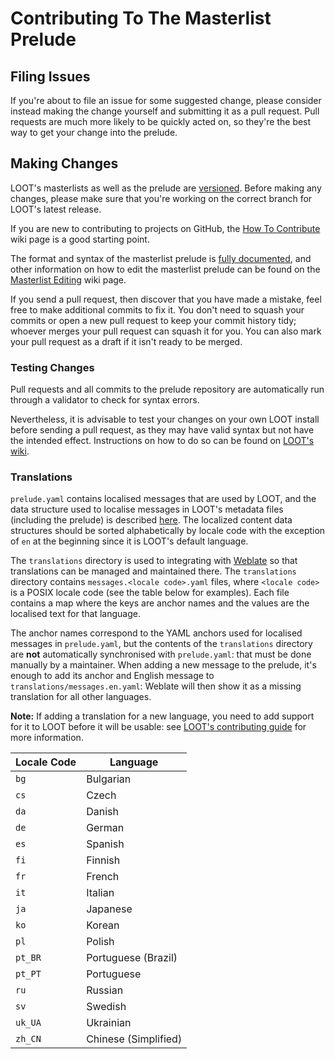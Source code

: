 Contributing To The Masterlist Prelude
======================================

## Filing Issues

If you're about to file an issue for some suggested change, please consider instead making the change yourself and submitting it as a pull request. Pull requests are much more likely to be quickly acted on, so they're the best way to get your change into the prelude.

## Making Changes

LOOT's masterlists as well as the prelude are [versioned](https://loot.github.io/docs/contributing/Masterlist-Versioning). Before making any changes, please make sure that you're working on the correct branch for LOOT's latest release.

If you are new to contributing to projects on GitHub, the [How To Contribute](https://loot.github.io/docs/contributing/How-To-Contribute) wiki page is a good starting point.

The format and syntax of the masterlist prelude is [fully documented](https://loot-api.readthedocs.io/en/stable/metadata/introduction.html), and other information on how to edit the masterlist prelude can be found on the [Masterlist Editing](https://loot.github.io/docs/contributing/Masterlist-Editing) wiki page.

If you send a pull request, then discover that you have made a mistake, feel free to make additional commits to fix it. You don't need to squash your commits or open a new pull request to keep your commit history tidy; whoever merges your pull request can squash it for you. You can also mark your pull request as a draft if it isn't ready to be merged.

### Testing Changes

Pull requests and all commits to the prelude repository are automatically run through a validator to check for syntax errors.

Nevertheless, it is advisable to test your changes on your own LOOT install before sending a pull request, as they may have valid syntax but not have the intended effect. Instructions on how to do so can be found on [LOOT's wiki](https://loot.github.io/docs/contributing/Quickly-Testing-Your-Masterlist-Changes).

### Translations

`prelude.yaml` contains localised messages that are used by LOOT, and the data structure used to localise messages in LOOT's metadata files (including the prelude) is described [here](https://loot-api.readthedocs.io/en/stable/metadata/data_structures/localised_content.html). The localized content data structures should be sorted alphabetically by locale code with the exception of `en` at the beginning since it is LOOT's default language.

The `translations` directory is used to integrating with [Weblate](https://hosted.weblate.org/projects/loot/prelude/) so that translations can be managed and maintained there. The `translations` directory contains `messages.<locale code>.yaml` files, where `<locale code>` is a POSIX locale code (see the table below for examples). Each file contains a map where the keys are anchor names and the values are the localised text for that language.

The anchor names correspond to the YAML anchors used for localised messages in `prelude.yaml`, but the contents of the `translations` directory are **not** automatically synchronised with `prelude.yaml`: that must be done manually by a maintainer. When adding a new message to the prelude, it's enough to add its anchor and English message to `translations/messages.en.yaml`: Weblate will then show it as a missing translation for all other languages.

**Note:** If adding a translation for a new language, you need to add support for it to LOOT before it will be usable: see [LOOT's contributing guide](https://github.com/loot/loot/blob/master/CONTRIBUTING.md#translating-loot) for more information.

| Locale Code | Language |
| ------------- | ----------- |
| `bg` | Bulgarian |
| `cs` | Czech |
| `da` | Danish |
| `de` | German |
| `es` | Spanish |
| `fi` | Finnish |
| `fr` | French |
| `it` | Italian |
| `ja` | Japanese |
| `ko` | Korean |
| `pl` | Polish |
| `pt_BR` | Portuguese (Brazil) |
| `pt_PT` | Portuguese |
| `ru` | Russian |
| `sv` | Swedish |
| `uk_UA` | Ukrainian |
| `zh_CN` | Chinese (Simplified) |
